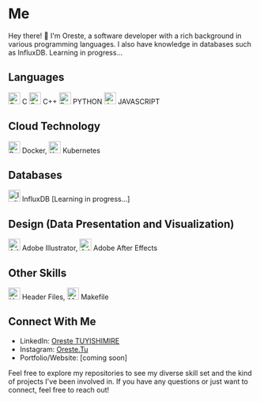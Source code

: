 # Me

Hey there! 👋 I'm Oreste, a software developer with a rich background in various programming languages. I also have knowledge in databases such as InfluxDB. Learning in progress...

## Languages
<img src="https://img.icons8.com/color/48/000000/c-programming.png" alt="C Icon" width="24"/> C <img src="https://img.icons8.com/color/48/000000/c-plus-plus-logo.png" alt="C++ Icon" width="24"/> C++ <img src="https://img.icons8.com/color/48/000000/python.png" alt="Python Icon" width="24"/> PYTHON <img src="https://img.icons8.com/color/48/000000/javascript.png" alt="JavaScript Icon" width="24"/> JAVASCRIPT

## Cloud Technology
<img src="https://img.icons8.com/color/48/000000/docker.png" alt="Docker Icon" width="24"/> Docker, <img src="https://img.icons8.com/color/48/000000/kubernetes.png" alt="Kubernetes Icon" width="24"/> Kubernetes

## Databases
<img src="https://img.icons8.com/color/48/000000/database-restore.png" alt="InfluxDB Icon" width="24"/> InfluxDB [Learning in progress...]

## Design (Data Presentation and Visualization)
<img src="https://static-00.iconduck.com/assets.00/adobe-illustrator-icon-512x512-s1nfujvx.png" alt="Adobe Illustrator Icon" width="24"/> Adobe Illustrator, <img src="https://upload.wikimedia.org/wikipedia/commons/thumb/c/cb/Adobe_After_Effects_CC_icon.svg/512px-Adobe_After_Effects_CC_icon.svg.png" alt="Adobe After Effects Icon" width="24"/> Adobe After Effects

## Other Skills
<img src="https://img.icons8.com/color/48/000000/source-code.png" alt="Header Files Icon" width="24"/> Header Files, <img src="https://www.svgrepo.com/show/373819/makefile.svg" alt="Makefile Icon" width="24"/> Makefile

## Connect With Me
- LinkedIn: [Oreste TUYISHIMIRE](http://linkedin.com/in/oreste-tuyishimire-a39770190)
- Instagram: [Oreste.Tu](http://instagram.com)
- Portfolio/Website: [coming soon]

Feel free to explore my repositories to see my diverse skill set and the kind of projects I've been involved in. If you have any questions or just want to connect, feel free to reach out!

